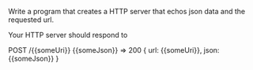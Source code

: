 Write a program that creates a HTTP server that echos json data
  and the requested url.

Your HTTP server should respond to

POST /{{someUri}} {{someJson}} => 200 {
    url: {{someUri}},
    json: {{someJson}}
}
